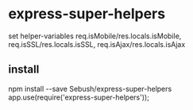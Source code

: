 # express-super-helpers

set helper-variables req.isMobile/res.locals.isMobile, req.isSSL/res.locals.isSSL, req.isAjax/res.locals.isAjax

## install
npm install --save Sebush/express-super-helpers
app.use(require('express-super-helpers'));